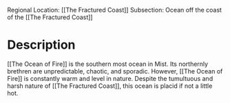 Regional Location: [[The Fractured Coast]]
Subsection: Ocean off the coast of the [[The Fractured Coast]]
# Description
[[The Ocean of Fire]] is the southern most ocean in Mist. Its northernly brethren are unpredictable, chaotic, and sporadic. However, [[The Ocean of Fire]] is constantly warm and level in nature. Despite the tumultuous and harsh nature of [[The Fractured Coast]], this ocean is placid if not a little hot. 